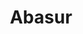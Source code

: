 ---
title: "Abasur"
url: /oaxaca-de-juarez/abasur-carretera-san-andres-ixtlahuaca-cruz-xoxocotlan/
shop: ropa
---